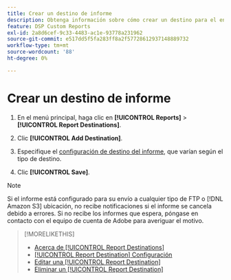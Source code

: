```yaml
---
title: Crear un destino de informe
description: Obtenga información sobre cómo crear un destino para el envío de informes personalizados.
feature: DSP Custom Reports
exl-id: 2a8d6cef-9c33-4483-ac1e-93778a231962
source-git-commit: e517dd5f5fa283ff8a2f57728612937148889732
workflow-type: tm+mt
source-wordcount: '88'
ht-degree: 0%

---
```


# Crear un destino de informe

1. En el menú principal, haga clic en **[!UICONTROL Reports]** > **[!UICONTROL Report Destinations]**.

1. Clic **[!UICONTROL Add Destination]**.

1. Especifique el [configuración de destino del informe](/help/dsp/reports/report-destinations/report-destination-settings.md), que varían según el tipo de destino.

1. Clic **[!UICONTROL Save]**.

>[!NOTE]
>
> Si el informe está configurado para su envío a cualquier tipo de FTP o [!DNL Amazon S3] ubicación, no recibe notificaciones si el informe se cancela debido a errores. Si no recibe los informes que espera, póngase en contacto con el equipo de cuenta de Adobe para averiguar el motivo.

>[!MORELIKETHIS]
>
>* [Acerca de [!UICONTROL Report Destinations]](/help/dsp/reports/report-destinations/report-destination-about.md)
>* [[!UICONTROL Report Destination] Configuración](/help/dsp/reports/report-destinations/report-destination-settings.md)
>* [Editar una [!UICONTROL Report Destination]](/help/dsp/reports/report-destinations/report-destination-edit.md)
>* [Eliminar un [!UICONTROL Report Destination]](/help/dsp/reports/report-destinations/report-destination-delete.md)
